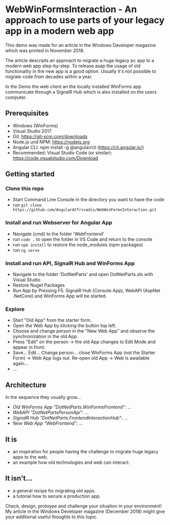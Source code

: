 # WebWinFormsInteraction - An approach to use parts of your legacy app in a modern web app 

This demo was made for an article in the Windows Developer magazine which was printed in November 2018.

The article descripts an approach to migrate a huge legacy pc app to a modern web app step-by-step. To release asap the usage of old functionality in the new app is a good option. Usually it's not possible to migrate code from decades within a year.

In the Demo the web client an the locally installed WinForms app communicate through a SignalR Hub which is also installed on the users computer.

## Prerequisites
- Windows (WinForms)
- Visual Studio 2017
- Git: https://git-scm.com/downloads
- Node.js und NPM: https://nodejs.org
- Angular CLI: npm install -g @angular/cli (https://cli.angular.io/)
- Recommended: Visual Studio Code (or similar): https://code.visualstudio.com/Download

## Getting started
### Clone this repo
- Start Command Line Console in the directory you want to have the code
- run `git clone https://github.com/AngularAtTrivadis/WebWinFormsInteraction.git`

### Install and run Webserver for Angular App
- Navigate (cmd) to the folder 'WebFrontend'
- run `code .` to open the folder in VS Code and return to the console
- run `npm install` to restore the node_modules (npm packages)
- run `ng serve`

### Install and run API, SignalR Hub and WinForms App
- Navigate to the folder 'DotNetParts' and open DotNetParts.sln with Visual Studio
- Restore Nuget Packages
- Run App by Pressing F5. SignalR Hub (Console App), WebAPI (AspNet .NetCore) and WinForms App will be started.

### Explore
- Start "Old App" from the starter form.
- Open the Web App by klicking the button top left.
- Choose and change person in the "New Web App" and observe the synchronization in the old App.
- Press "Edit" on the person -> the old App changes to Edit Mode and appear in front.
- Save... Edit... Change person... close WinForms App (not the Starter Form) -> Web App logs out. Re-open old App -> Web is awailable again...
- ...

## Architecture
In the sequence they usually grow...
- *Old WinForms App "DotNetParts.WinFormsFrontend":* ...
- *WebAPI "DotNetPartsPersonApi":* ...
- *SignalR Hub "DotNetParts.FrontendInteractionHub":* ...
- *New Web App "WebFrontend":* ...

## It is
- an inspiration for people having the challenge to migrate huge legacy apps to the web.
- an example how old technologies and web can interact.

## It isn't...
- a general recipe for migrating old apps. 
- a tutorial how to secure a production app.

Check, design, protoype and challenge your situation in your environment! My article in the Windows Developer magazine (December 2018) might give your additional useful thoughts to this topic.
